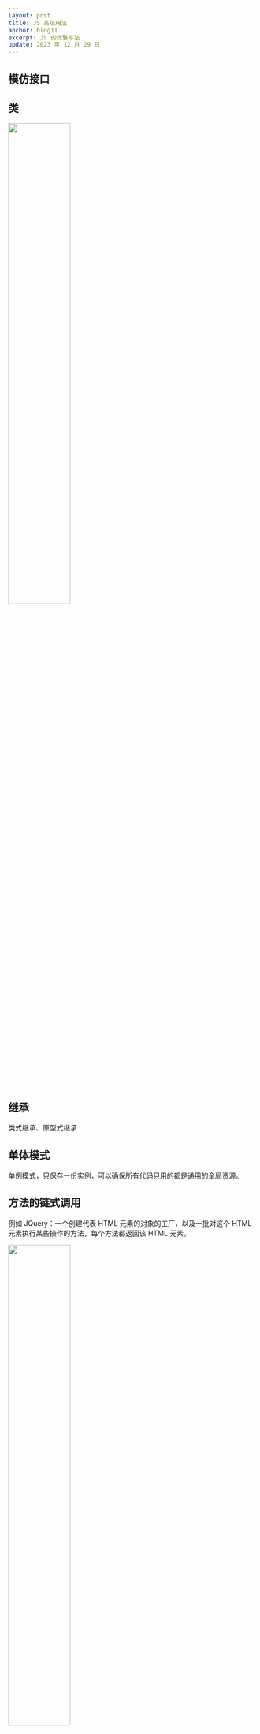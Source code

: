 ```yaml
---
layout: post
title: JS 高级用法
anchor: blog11
excerpt: JS 的优雅写法
update: 2023 年 12 月 29 日
---
```


## 模仿接口

## 类

<img src="https://leeking36.github.io/images/Snipaste_2024-01-12_17-31-30.png" width="50%">

## 继承

类式继承、原型式继承

## 单体模式

单例模式，只保存一份实例，可以确保所有代码只用的都是通用的全局资源。

## 方法的链式调用

例如 JQuery：一个创建代表 HTML 元素的对象的工厂，以及一批对这个 HTML 元素执行某些操作的方法，每个方法都返回该 HTML 元素。

<img src="https://leeking36.github.io/images/IMG20240117-103320220.png" width="50%">

## 工厂模式

适用于创建一些用不同方式实现同一接口的对象：把成员对象的创建工作（new）转交给一个外部对象，这个外部对象可以是一个简单的命名空间，也可以是一个类的实例。

<img src="https://leeking36.github.io/images/Snipaste_2024-01-17_14-33-05.png" width="50%">

## 桥接模式

实现 API：将抽象与其实现隔离开来，可以用来把一组类和函数链接起来，提供一种借助于特权函数访问使用数据的手段，常应用于事件监听回调函数。

## 组合模式

动态用户界面：可以用一条命令在多个对象（有某种层次体系的对象）上激发复杂的或递归的行为。

<img src="https://leeking36.github.io/images/Snipaste_2024-01-19_15-04-43.png" width="50%">

## 门面模式

简化类和对象的接口：适用重复性的任务，如便利函数、 jQuery 等第三方库。

```javascript
function addEvent(el, type, fn) {
  if (window.addEventListener) {
    el.addEventListener(type, fn, false);
  } else if (window.attachEvent) {
    el.attachEvent("on" + type, fn);
  } else {
    el["on" + type] = fn;
  }
}
```

## 适配器模式

用来在现有接口和不兼容的类之间进行适配，也叫包装器：用一个新的接口包装另一个对象。

```javascript
var clientObject = {
  string1: 'foo',
  string2: 'bar',
  string3: 'baz'
};
function interfaceMethod(str1, str2, str3) {
  ...
}
// 包装函数
function clientToInterfaceAdapter(o) {
  interfaceMethod(o.string1, o.string2, o.string3);
}
/* Usage. */
clientToInterfaceAdapter(clientObject);
```

## 装饰者模式

`为对象增加功能或修改行为，用来替代大量子类。`
`或可用来包装独立的函数和方法：被装饰者作为装饰器函数的参数 func，在装饰器函数内返回的函数中使用 func.apply 执行被装饰者。`

```javascript
var BicycleDecorator = function (bicycle) {
  // implements Bicycle
  Interface.ensureImplements(bicycle, Bicycle);
  this.bicycle = bicycle;
};
BicycleDecorator.prototype = {
  assemble: function () {
    return this.bicycle.assemble() + " Attach headlight to handlebars.";
  },
  wash: function () {
    return this.bicycle.wash();
  },
  ride: function () {
    return this.bicycle.ride();
  },
  repair: function () {
    return this.bicycle.repair();
  },
  getPrice: function () {
    return this.bicycle.getPrice() + 15.0;
  },
};

var myBicycle = new Bicycle();
alert(myBicycle.getPrice()); // Returns 399.00

myBicycle = new BicycleDecorator(myBicycle);
alert(myBicycle.getPrice()); // Now returns 414.00
```

## 享元模式

解决因创建大量类似对象而累及性能的问题，将对象的内部状态划分为内在数据和外在数据两类，内在数据是指的内部方法所需要的信息，没有这种数据的话类就不能正常运转，外在数据则是可以从类身上剥离并存储在其外部的信息，我们可以将内在状态相同的所有对象替换为一个共享对象，用这种犯法可以把对象的数量减少到不同内在状态的数量。

## 代理模式

## 观察者模式

## 命令模式

## 责任链模式
